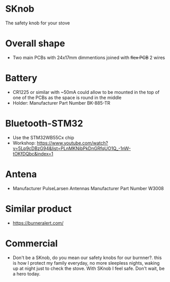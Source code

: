 # SKnob
The safety knob for your stove

# Overall shape
- Two main PCBs with 24x17mm dimmentions joined with ~~flex PCB~~ 2 wires

# Battery
- CR1225 or similar with ~50mA could allow to be mounted in the top of one of the PCBs as the space is round in the middle
- Holder: Manufacturer Part Number 	BK-885-TR 

# Bluetooth-STM32
- Use the STM32WB55Cx chip 
- Workshop: https://www.youtube.com/watch?v=5Lp9cDBzG94&list=PLnMKNibPkDnGRfqUO1Q_-1nW-tOKfDQbc&index=1

# Antena
- Manufacturer 	PulseLarsen Antennas
Manufacturer Part Number 	W3008 

# Similar product
- https://burneralert.com/

# Commercial
- Don't be a SKnob, do you mean our safety knobs for our burnner?. this is how I protect my family everyday, no more sleepless nights, waking up at night just to check the stove. With SKnob I feel safe. Don't wait, be a hero today.
